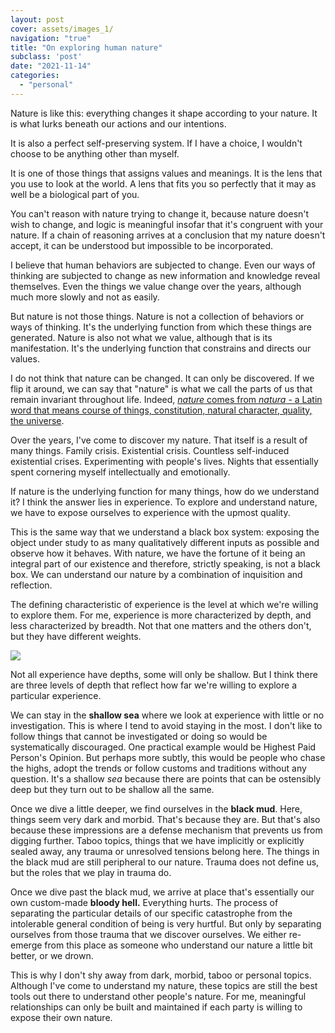 ```yaml
---
layout: post
cover: assets/images_1/
navigation: "true"
title: "On exploring human nature"
subclass: 'post'
date: "2021-11-14"
categories:
  - "personal"
---
```


Nature is like this: everything changes it shape according to your nature. It is what lurks beneath our actions and our intentions.

It is also a perfect self-preserving system. If I have a choice, I wouldn't choose to be anything other than myself.

It is one of those things that assigns values and meanings. It is the lens that you use to look at the world. A lens that fits you so perfectly that it may as well be a biological part of you.

You can't reason with nature trying to change it, because nature doesn't wish to change, and logic is meaningful insofar that it's congruent with your nature. If a chain of reasoning arrives at a conclusion that my nature doesn't accept, it can be understood but impossible to be incorporated.

I believe that human behaviors are subjected to change. Even our ways of thinking are subjected to change as new information and knowledge reveal themselves. Even the things we value change over the years, although much more slowly and not as easily.

But nature is not those things. Nature is not a collection of behaviors or ways of thinking. It's the underlying function from which these things are generated. Nature is also not what we value, although that is its manifestation. It's the underlying function that constrains and directs our values.

I do not think that nature can be changed. It can only be discovered. If we flip it around, we can say that "nature" is what we call the parts of us that remain invariant throughout life. Indeed, [_nature_ comes from _natura_ - a Latin word that means course of things, constitution, natural character, quality, the universe](https://www.etymonline.com/word/nature).

Over the years, I've come to discover my nature. That itself is a result of many things. Family crisis. Existential crisis. Countless self-induced existential crises. Experimenting with people's lives. Nights that essentially spent cornering myself intellectually and emotionally.

If nature is the underlying function for many things, how do we understand it? I think the answer lies in experience. To explore and understand nature, we have to expose ourselves to experience with the upmost quality.

This is the same way that we understand a black box system: exposing the object under study to as many qualitatively different inputs as possible and observe how it behaves. With nature, we have the fortune of it being an integral part of our existence and therefore, strictly speaking, is not a black box. We can understand our nature by a combination of inquisition and reflection.

The defining characteristic of experience is the level at which we're willing to explore them. For me, experience is more characterized by depth, and less characterized by breadth. Not that one matters and the others don't, but they have different weights.

![](https://dafuqisthatblog.files.wordpress.com/2021/11/image.png?w=1024)

Not all experience have depths, some will only be shallow. But I think there are three levels of depth that reflect how far we're willing to explore a particular experience.

We can stay in the **shallow sea** where we look at experience with little or no investigation. This is where I tend to avoid staying in the most. I don't like to follow things that cannot be investigated or doing so would be systematically discouraged. One practical example would be Highest Paid Person's Opinion. But perhaps more subtly, this would be people who chase the highs, adopt the trends or follow customs and traditions without any question. It's a shallow _sea_ because there are points that can be ostensibly deep but they turn out to be shallow all the same.

Once we dive a little deeper, we find ourselves in the **black mud**. Here, things seem very dark and morbid. That's because they are. But that's also because these impressions are a defense mechanism that prevents us from digging further. Taboo topics, things that we have implicitly or explicitly sealed away, any trauma or unresolved tensions belong here. The things in the black mud are still peripheral to our nature. Trauma does not define us, but the roles that we play in trauma do.

Once we dive past the black mud, we arrive at place that's essentially our own custom-made **bloody hell.** Everything hurts. The process of separating the particular details of our specific catastrophe from the intolerable general condition of being is very hurtful. But only by separating ourselves from those trauma that we discover ourselves. We either re-emerge from this place as someone who understand our nature a little bit better, or we drown.

This is why I don't shy away from dark, morbid, taboo or personal topics. Although I've come to understand my nature, these topics are still the best tools out there to understand other people's nature. For me, meaningful relationships can only be built and maintained if each party is willing to expose their own nature.
